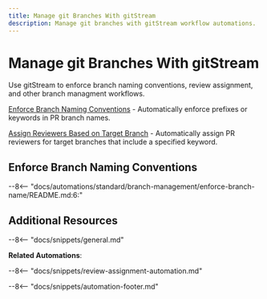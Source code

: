 ```yaml
---
title: Manage git Branches With gitStream
description: Manage git branches with gitStream workflow automations.
---
```

# Manage git Branches With gitStream

Use gitStream to enforce branch naming conventions, review assignment, and other branch managment workflows.

[Enforce Branch Naming Conventions](#enforce-branch-name) - Automatically enforce prefixes or keywords in PR branch names.

[Assign Reviewers Based on Target Branch](#review-target-branch) - Automatically assign PR reviewers for target branches that include a specified keyword.


<a name="enforce-branch-name"></a>
## Enforce Branch Naming Conventions
--8<-- "docs/automations/standard/branch-management/enforce-branch-name/README.md:6:"

## Additional Resources

--8<-- "docs/snippets/general.md"

**Related Automations**:

--8<-- "docs/snippets/review-assignment-automation.md"

--8<-- "docs/snippets/automation-footer.md"